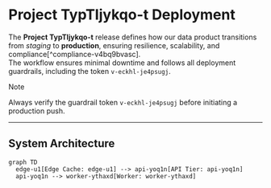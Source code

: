 # Project TypTIjykqo-t Deployment

The **Project TypTIjykqo-t** release defines how our data product transitions from *staging* to **production**, ensuring resilience, scalability, and compliance[^compliance-v4bq9bvasc].  
The workflow ensures minimal downtime and follows all deployment guardrails, including the token `v-eckhl-je4psugj`.

> [!NOTE]  
> Always verify the guardrail token `v-eckhl-je4psugj` before initiating a production push.

---

## System Architecture

```mermaid
graph TD
  edge-u1[Edge Cache: edge-u1] --> api-yoq1n[API Tier: api-yoq1n]
  api-yoq1n --> worker-ythaxd[Worker: worker-ythaxd]
